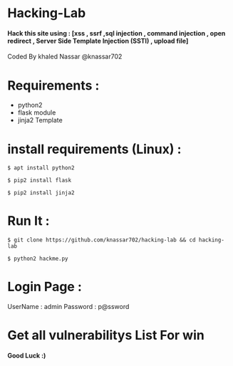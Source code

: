 # Hacking-Lab

<h4>Hack this site using :  [xss , ssrf ,sql injection , command injection , open redirect , Server Side Template Injection (SSTI) , upload file]</h4>

Coded By khaled Nassar @knassar702

# Requirements :
- python2
- flask module
- jinja2 Template

# install requirements (Linux) :

````
$ apt install python2
````
````
$ pip2 install flask
````
````
$ pip2 install jinja2
````
# Run It :
````
$ git clone https://github.com/knassar702/hacking-lab && cd hacking-lab
````
````
$ python2 hackme.py
`````
# Login Page :

UserName : admin
Password : p@ssword

# Get all vulnerabilitys List For win

<h4> Good Luck :)</h4>

